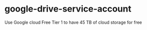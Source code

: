 # google-drive-service-account
Use Google cloud Free Tier 1 to have 45 TB of cloud storage for free
